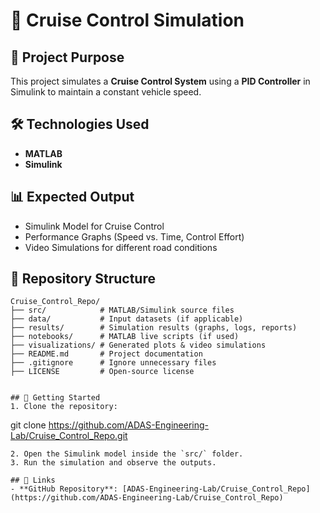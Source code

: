 # 🚀 Cruise Control Simulation

## 🎯 Project Purpose
This project simulates a **Cruise Control System** using a **PID Controller** in Simulink to maintain a constant vehicle speed.

## 🛠 Technologies Used
- **MATLAB**
- **Simulink**

## 📊 Expected Output
- Simulink Model for Cruise Control
- Performance Graphs (Speed vs. Time, Control Effort)
- Video Simulations for different road conditions

## 📂 Repository Structure
```
Cruise_Control_Repo/
├── src/            # MATLAB/Simulink source files
├── data/           # Input datasets (if applicable)
├── results/        # Simulation results (graphs, logs, reports)
├── notebooks/      # MATLAB live scripts (if used)
├── visualizations/ # Generated plots & video simulations
├── README.md       # Project documentation
├── .gitignore      # Ignore unnecessary files
├── LICENSE         # Open-source license
```
```

## 🚀 Getting Started
1. Clone the repository:
   ```
   git clone https://github.com/ADAS-Engineering-Lab/Cruise_Control_Repo.git
   ```
2. Open the Simulink model inside the `src/` folder.
3. Run the simulation and observe the outputs.

## 🔗 Links
- **GitHub Repository**: [ADAS-Engineering-Lab/Cruise_Control_Repo](https://github.com/ADAS-Engineering-Lab/Cruise_Control_Repo)
